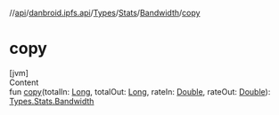 //[api](../../../../index.md)/[danbroid.ipfs.api](../../../index.md)/[Types](../../index.md)/[Stats](../index.md)/[Bandwidth](index.md)/[copy](copy.md)



# copy  
[jvm]  
Content  
fun [copy](copy.md)(totalIn: [Long](https://kotlinlang.org/api/latest/jvm/stdlib/kotlin/-long/index.html), totalOut: [Long](https://kotlinlang.org/api/latest/jvm/stdlib/kotlin/-long/index.html), rateIn: [Double](https://kotlinlang.org/api/latest/jvm/stdlib/kotlin/-double/index.html), rateOut: [Double](https://kotlinlang.org/api/latest/jvm/stdlib/kotlin/-double/index.html)): [Types.Stats.Bandwidth](index.md)  



